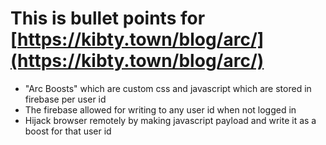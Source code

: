 # This is bullet points for [https://kibty.town/blog/arc/](https://kibty.town/blog/arc/)

- "Arc Boosts" which are custom css and javascript which are stored in firebase per user id
- The firebase allowed for writing to any user id when not logged in
- Hijack browser remotely by making javascript payload and write it as a boost for that user id
